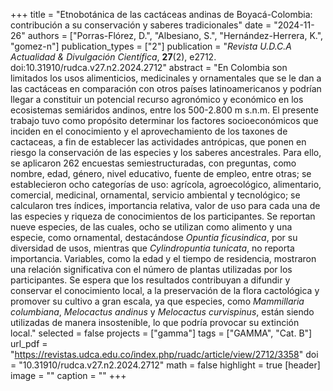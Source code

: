 +++
title = "Etnobotánica de las cactáceas andinas de Boyacá-Colombia: contribución a su conservación y saberes tradicionales"
date = "2024-11-26"
authors = ["Porras-Flórez, D.", "Albesiano, S.", "Hernández-Herrera, K.", "gomez-n"]
publication_types = ["2"]
publication = "*Revista U.D.C.A Actualidad & Divulgación Científica*, **27**(2), e2712. doi:10.31910/rudca.v27.n2.2024.2712"
abstract = "En Colombia son limitados los usos alimenticios, medicinales y ornamentales que se le dan a las cactáceas en comparación con otros países latinoamericanos y podrían llegar a constituir un potencial recurso agronómico y económico en los ecosistemas semiáridos andinos, entre los 500-2.800 m s.n.m. El presente trabajo tuvo como propósito determinar los factores socioeconómicos que inciden en el conocimiento y el aprovechamiento de los taxones de cactaceas, a fin de establecer las actividades antrópicas, que ponen en riesgo la conservación de las especies y los saberes ancestrales. Para ello, se aplicaron 262 encuestas semiestructuradas, con preguntas, como nombre, edad, género, nivel educativo, fuente de empleo, entre otras; se establecieron ocho categorías de uso: agrícola, agroecológico, alimentario, comercial, medicinal, ornamental, servicio ambiental y tecnológico; se calcularon tres índices, importancia relativa, valor de uso para cada una de las especies y riqueza de conocimientos de los participantes. Se reportan nueve especies, de las cuales, ocho se utilizan como alimento y una especie, como ornamental, destacándose *Opuntia ficusindica*, por su diversidad de usos, mientras que *Cylindropuntia tunicata*, no reporta importancia. Variables, como la edad y el tiempo de residencia, mostraron una relación significativa con el número de plantas utilizadas por los participantes. Se espera que los resultados contribuyan a difundir y conservar el conocimiento local, a la preservación de la flora cactológica y promover su cultivo a gran escala, ya que especies, como *Mammillaria columbiana*, *Melocactus andinus* y *Melocactus curvispinus*, están siendo utilizadas de manera insostenible, lo que podría provocar su extinción local."
selected = false
projects = ["gamma"]
tags = ["GAMMA", "Cat. B"]
url_pdf = "https://revistas.udca.edu.co/index.php/ruadc/article/view/2712/3358"
doi = "10.31910/rudca.v27.n2.2024.2712"
math = false
highlight = true
[header]
image = ""
caption = ""
+++
